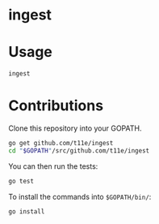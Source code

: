 # ingest

# Usage

```
ingest
```

# Contributions

Clone this repository into your GOPATH.

```sh
go get github.com/t11e/ingest
cd "$GOPATH"/src/github.com/t11e/ingest
```

You can then run the tests:

```sh
go test
```

To install the commands into `$GOPATH/bin/`:

```sh
go install
```
